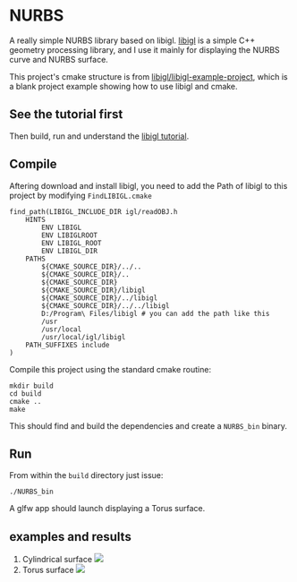 # NURBS
A really simple NURBS library based on libigl. [libigl](https://github.com/libigl/libigl/) is a simple C++ geometry processing library, and I use it mainly for displaying the NURBS curve and NURBS surface.

This project's cmake structure is from [libigl/libigl-example-project](https://github.com/libigl/libigl-example-project), which is a blank project example showing how to use libigl and cmake. 

## See the tutorial first

Then build, run and understand the [libigl
tutorial](http://libigl.github.io/libigl/tutorial/).

## Compile
Aftering download and install libigl, you need to add the Path of libigl to this project by modifying `FindLIBIGL.cmake`
```
find_path(LIBIGL_INCLUDE_DIR igl/readOBJ.h
    HINTS
        ENV LIBIGL
        ENV LIBIGLROOT
        ENV LIBIGL_ROOT
        ENV LIBIGL_DIR
    PATHS
        ${CMAKE_SOURCE_DIR}/../..
        ${CMAKE_SOURCE_DIR}/..
        ${CMAKE_SOURCE_DIR}
        ${CMAKE_SOURCE_DIR}/libigl
        ${CMAKE_SOURCE_DIR}/../libigl
        ${CMAKE_SOURCE_DIR}/../../libigl
        D:/Program\ Files/libigl # you can add the path like this
        /usr
        /usr/local
        /usr/local/igl/libigl
    PATH_SUFFIXES include
)

```
Compile this project using the standard cmake routine:

    mkdir build
    cd build
    cmake ..
    make

This should find and build the dependencies and create a `NURBS_bin` binary.

## Run

From within the `build` directory just issue:

    ./NURBS_bin

A glfw app should launch displaying a Torus surface.

## examples and results
1. Cylindrical surface
![](https://github.com/aijm/NURBS/tree/master/examples/cylinder.png)
2. Torus surface
![](https://github.com/aijm/NURBS/tree/master/examples/torus.png)


